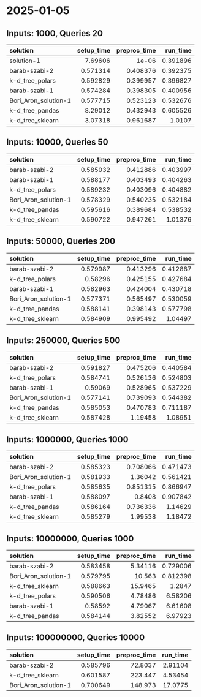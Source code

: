 # 2025-01-05

## Inputs: 1000, Queries 20

| solution             |   setup_time |   preproc_time |   run_time |
|:---------------------|-------------:|---------------:|-----------:|
| solution-1           |     7.69606  |       1e-06    |   0.391896 |
| barab-szabi-2        |     0.571314 |       0.408376 |   0.392375 |
| k-d_tree_polars      |     0.592829 |       0.399957 |   0.396827 |
| barab-szabi-1        |     0.574284 |       0.398305 |   0.400956 |
| Bori_Aron_solution-1 |     0.577715 |       0.523123 |   0.532676 |
| k-d_tree_pandas      |     8.29012  |       0.432943 |   0.605526 |
| k-d_tree_sklearn     |     3.07318  |       0.961687 |   1.0107   |

## Inputs: 10000, Queries 50

| solution             |   setup_time |   preproc_time |   run_time |
|:---------------------|-------------:|---------------:|-----------:|
| barab-szabi-2        |     0.585032 |       0.412886 |   0.403997 |
| barab-szabi-1        |     0.588177 |       0.403493 |   0.404263 |
| k-d_tree_polars      |     0.589232 |       0.403096 |   0.404882 |
| Bori_Aron_solution-1 |     0.578329 |       0.540235 |   0.532184 |
| k-d_tree_pandas      |     0.595616 |       0.389684 |   0.538532 |
| k-d_tree_sklearn     |     0.590722 |       0.947261 |   1.01376  |

## Inputs: 50000, Queries 200

| solution             |   setup_time |   preproc_time |   run_time |
|:---------------------|-------------:|---------------:|-----------:|
| barab-szabi-2        |     0.579987 |       0.413296 |   0.412887 |
| k-d_tree_polars      |     0.58296  |       0.425155 |   0.427684 |
| barab-szabi-1        |     0.582963 |       0.424004 |   0.430718 |
| Bori_Aron_solution-1 |     0.577371 |       0.565497 |   0.530059 |
| k-d_tree_pandas      |     0.588141 |       0.398143 |   0.577798 |
| k-d_tree_sklearn     |     0.584909 |       0.995492 |   1.04497  |

## Inputs: 250000, Queries 500

| solution             |   setup_time |   preproc_time |   run_time |
|:---------------------|-------------:|---------------:|-----------:|
| barab-szabi-2        |     0.591827 |       0.475206 |   0.440584 |
| k-d_tree_polars      |     0.584741 |       0.526136 |   0.524803 |
| barab-szabi-1        |     0.59069  |       0.528965 |   0.537229 |
| Bori_Aron_solution-1 |     0.577141 |       0.739093 |   0.544382 |
| k-d_tree_pandas      |     0.585053 |       0.470783 |   0.711187 |
| k-d_tree_sklearn     |     0.587428 |       1.19458  |   1.08951  |

## Inputs: 1000000, Queries 1000

| solution             |   setup_time |   preproc_time |   run_time |
|:---------------------|-------------:|---------------:|-----------:|
| barab-szabi-2        |     0.585323 |       0.708066 |   0.471473 |
| Bori_Aron_solution-1 |     0.581933 |       1.36042  |   0.561421 |
| k-d_tree_polars      |     0.585635 |       0.851315 |   0.866947 |
| barab-szabi-1        |     0.588097 |       0.8408   |   0.907842 |
| k-d_tree_pandas      |     0.586164 |       0.736336 |   1.14629  |
| k-d_tree_sklearn     |     0.585279 |       1.99538  |   1.18472  |

## Inputs: 10000000, Queries 1000

| solution             |   setup_time |   preproc_time |   run_time |
|:---------------------|-------------:|---------------:|-----------:|
| barab-szabi-2        |     0.583458 |        5.34116 |   0.729006 |
| Bori_Aron_solution-1 |     0.579795 |       10.563   |   0.812398 |
| k-d_tree_sklearn     |     0.588663 |       15.9465  |   1.2847   |
| k-d_tree_polars      |     0.590506 |        4.78486 |   6.58206  |
| barab-szabi-1        |     0.58592  |        4.79067 |   6.61608  |
| k-d_tree_pandas      |     0.584144 |        3.82552 |   6.97923  |

## Inputs: 100000000, Queries 10000

| solution             |   setup_time |   preproc_time |   run_time |
|:---------------------|-------------:|---------------:|-----------:|
| barab-szabi-2        |     0.585796 |        72.8037 |    2.91104 |
| k-d_tree_sklearn     |     0.601587 |       223.447  |    4.53454 |
| Bori_Aron_solution-1 |     0.700649 |       148.973  |   17.0775  |